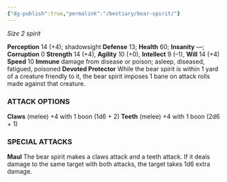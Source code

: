 ```yaml
---
{"dg-publish":true,"permalink":"/bestiary/bear-spirit/"}
---
```


*Size 2 spirit*

**Perception** 14 (+4); shadowsight
**Defense** 13; **Health** 60; **Insanity** —; **Corruption** 0
**Strength** 14 (+4), **Agility** 10 (+0), **Intellect** 9 (–1), **Will** 14 (+4)
**Speed** 10
**Immune** damage from disease or poison; asleep, diseased, fatigued, poisoned
**Devoted Protector** While the bear spirit is within 1 yard of a creature friendly to it, the bear spirit imposes 1 bane on attack rolls made against that creature.
### ATTACK OPTIONS
**Claws** (melee) +4 with 1 boon (1d6 + 2)
**Teeth** (melee) +4 with 1 boon (2d6 + 1)
### SPECIAL ATTACKS
**Maul** The bear spirit makes a claws attack and a teeth attack. If it deals damage to the same target with both attacks, the target takes 1d6 extra damage.